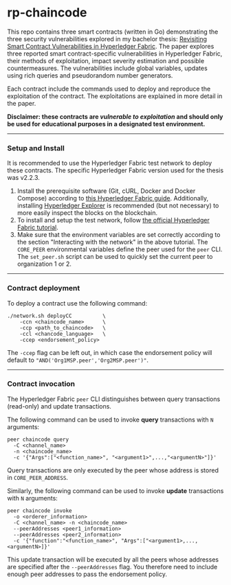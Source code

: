 # rp-chaincode

This repo contains three smart contracts (written in Go) demonstrating the three security vulnerabilities explored in my bachelor thesis: [Revisiting Smart Contract Vulnerabilities in Hyperledger Fabric](https://repository.tudelft.nl/islandora/object/uuid:dd09d153-a9df-4c1b-a317-d93c1231ee28?collection=education). The paper explores three reported smart contract-specific vulnerabilities in Hyperledger Fabric, their methods of exploitation, impact severity estimation and possible countermeasures. The vulnerabilities include global variables, updates using rich queries and pseudorandom number generators.

Each contract include the commands used to deploy and reproduce the exploitation of the contract. The exploitations are explained in more detail in the paper.

**Disclaimer: these contracts are _vulnerable to exploitation_ and should only be used for educational purposes in a designated test environment.**

---
### Setup and Install
It is recommended to use the Hyperledger Fabric test network to deploy these contracts. The specific Hyperledger Fabric version used for the thesis was v2.2.3.

1. Install the prerequisite software (Git, cURL, Docker and Docker Compose) according to [this Hyperledger Fabric guide](https://hyperledger-fabric.readthedocs.io/en/release-2.2/prereqs.html). Additionally, installing [Hyperledger Explorer](https://github.com/hyperledger/blockchain-explorer) is recommended (but not necessary) to more easily inspect the blocks on the blockchain.
2. To install and setup the test network, follow [the official Hyperledger Fabric tutorial](https://hyperledger-fabric.readthedocs.io/en/release-2.2/test_network.html).
3. Make sure that the environment variables are set correctly according to the section "Interacting with the network" in the above tutorial. The `CORE_PEER` environmental variables define the peer used for the `peer` CLI. The `set_peer.sh` script can be used to quickly set the current peer to organization 1 or 2.
---
### Contract deployment
To deploy a contract use the following command:
```
./network.sh deployCC          \
	-ccn <chaincode_name>      \
	-ccp <path_to_chaincode>   \
	-ccl <chancode_language>   \
	-ccep <endorsement_policy>
```
The `-ccep` flag can be left out, in which case the endorsement policy will default to `"AND('Org1MSP.peer','Org2MSP.peer')"`.

---
### Contract invocation
The Hyperledger Fabric `peer` CLI distinguishes between query transactions (read-only) and update transactions.

The following command can be used to invoke **query** transactions with `N` arguments:
```
peer chaincode query
  -C <channel_name>
  -n <chaincode_name>
  -c '{"Args":["<function_name>", "<argument1>",...,"<argumentN>"]}'
```
Query transactions are only executed by the peer whose address is stored in `CORE_PEER_ADDRESS`.

Similarly, the following command can be used to invoke **update** transactions with `N` arguments:
```
peer chaincode invoke
  -o <orderer_information>
  -C <channel_name> -n <chaincode_name>
  --peerAddresses <peer1_information>
  --peerAddresses <peer2_information>
  -c '{"function":"<function_name>", "Args":["<argument1>,...,<argumentN>]}'
```
This update transaction will be executed by all the peers whose addresses are specified after the `--peerAddresses` flag. You therefore need to include enough peer addresses to pass the endorsement policy.
